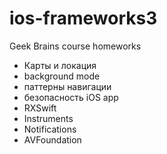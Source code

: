 # ios-frameworks3
Geek Brains course homeworks

- Карты и локация
- background mode
- паттерны навигации
- безопасность iOS app
- RXSwift
- Instruments
- Notifications
- AVFoundation
